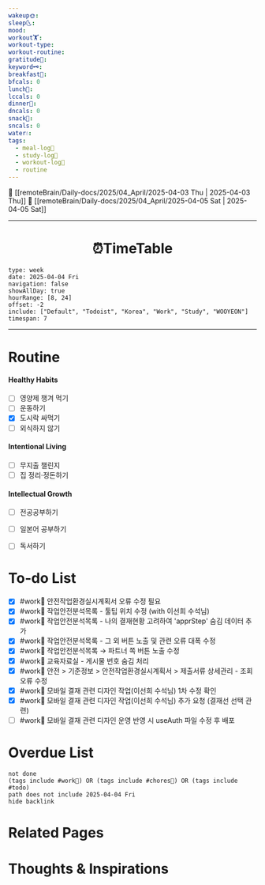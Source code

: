 ```yaml
---
wakeup🌞: 
sleep🌜: 
mood: 
workout🏋️: 
workout-type: 
workout-routine: 
gratitude🙏: 
keyword🗝️: 
breakfast🍳: 
bfcals: 0
lunch🍚: 
lccals: 0
dinner🥗: 
dncals: 0
snack🍬: 
sncals: 0
water💧: 
tags:
  - meal-log📝
  - study-log📓
  - workout-log💪
  - routine
---
```


🔺 [[remoteBrain/Daily-docs/2025/04_April/2025-04-03 Thu | 2025-04-03 Thu]]
🔻 [[remoteBrain/Daily-docs/2025/04_April/2025-04-05 Sat | 2025-04-05 Sat]]
___
<h1> <center>⏰TimeTable </center> </h1>

```gEvent
type: week
date: 2025-04-04 Fri
navigation: false
showAllDay: true
hourRange: [8, 24]
offset: -2
include: ["Default", "Todoist", "Korea", "Work", "Study", "WOOYEON"]
timespan: 7
```

--- 


# Routine 

####  Healthy Habits
- [ ] 영양제 챙겨 먹기
- [ ] 운동하기
- [x] 도시락 싸먹기
- [ ] 외식하지 않기 

####  Intentional Living 
- [ ] 무지출 챌린지 
- [ ] 집 정리·정돈하기

#### Intellectual Growth
- [ ] 전공공부하기
- [ ] 일본어 공부하기
- [ ] 독서하기



# To-do List

- [x] #work💼 안전작업환경실시계획서 오류 수정 필요
- [x] #work💼 작업안전분석목록 - 툴팁 위치 수정 (with 이선희 수석님)
- [x] #work💼 작업안전분석목록 - 나의 결재현황 고려하여 'apprStep' 숨김 데이터 추가
- [x] #work💼 작업안전분석목록 - 그 외 버튼 노출 및 관련 오류 대폭 수정
- [x] #work💼 작업안전분석목록 → 파트너 쪽 버튼 노출 수정
- [x] #work💼 교육자료실 - 게시물 번호 숨김 처리
- [x] #work💼 안전 > 기준정보 > 안전작업환경실시계획서  > 제출서류 상세관리 - 조회 오류 수정
- [x] #work💼 모바일 결재 관련 디자인 작업(이선희 수석님) 1차 수정 확인
- [x] #work💼 모바일 결재 관련 디자인 작업(이선희 수석님) 추가 요청 (결재선 선택 관련)
- [ ] #work💼 모바일 결재 관련 디자인 운영 반영 시 useAuth 파일 수정 후 배포

# Overdue List
```tasks
not done
(tags include #work💼) OR (tags include #chores🧺) OR (tags include #todo)
path does not include 2025-04-04 Fri
hide backlink
```

# Related Pages



# Thoughts & Inspirations

